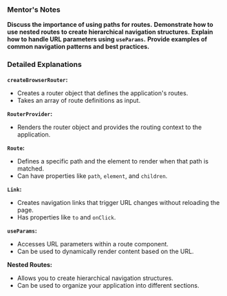 ### **Mentor's Notes**

**Discuss the importance of using paths for routes.**
**Demonstrate how to use nested routes to create hierarchical navigation structures.**
**Explain how to handle URL parameters using `useParams`.**
**Provide examples of common navigation patterns and best practices.**

### **Detailed Explanations**

**`createBrowserRouter`:**

- Creates a router object that defines the application's routes.
- Takes an array of route definitions as input.

**`RouterProvider`:**

- Renders the router object and provides the routing context to the application.

**`Route`:**

- Defines a specific path and the element to render when that path is matched.
- Can have properties like `path`, `element`, and `children`.

**`Link`:**

- Creates navigation links that trigger URL changes without reloading the page.
- Has properties like `to` and `onClick`.

**`useParams`:**

- Accesses URL parameters within a route component.
- Can be used to dynamically render content based on the URL.

**Nested Routes:**

- Allows you to create hierarchical navigation structures.
- Can be used to organize your application into different sections.
